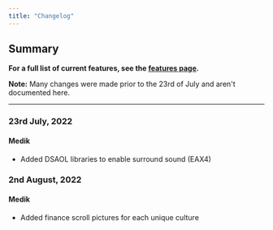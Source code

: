 ```yaml
---
title: "Changelog"
---
```


## Summary

**For a full list of current features, see the [features page](../features/).**

**Note:** Many changes were made prior to the 23rd of July and aren't documented here.

--------------------------------


### 23rd July, 2022
#### Medik

* Added DSAOL libraries to enable surround sound (EAX4)

### 2nd August, 2022
#### Medik

* Added finance scroll pictures for each unique culture
